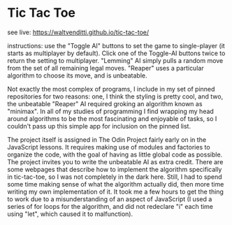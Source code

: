 Tic Tac Toe
===========

see live: https://waltvenditti.github.io/tic-tac-toe/

instructions: use the "Toggle AI" buttons to set the game to single-player (it starts as multiplayer by default). Click one of the Toggle-AI buttons twice to return the setting to multiplayer. "Lemming" AI simply pulls a random move from the set of all remaining legal moves. "Reaper" uses a particular algorithm to choose its move, and is unbeatable. 

Not exactly the most complex of programs, I include in my set of pinned repositories for two reasons: one, I think the styling is pretty cool, and two, the unbeatable "Reaper" AI required groking an algorithm known as "minimax". In all of my studies of programming I find wrapping my head around algorithms to be the most fascinating and enjoyable of tasks, so I couldn't pass up this simple app for inclusion on the pinned list. 

The project itself is assigned in The Odin Project fairly early on in the JavaScript lessons. It requires making use of modules and factories to organize the code, with the goal of having as little global code as possible. The project invites you to write the unbeatable AI as extra credit. There are some webpages that describe how to implement the algorithm specifically in tic-tac-toe, so I was not completely in the dark here. Still, I had to spend some time making sense of what the algorithm actually did, then more time writing my own implementation of it. It took me a few hours to get the thing to work due to a misunderstanding of an aspect of JavaScript (I used a series of for loops for the algorithm, and did not redeclare "i" each time using "let", which caused it to malfunction). 
